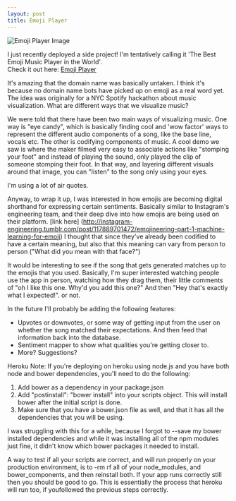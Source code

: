 ```yaml
---
layout: post
title: Emoji Player
---
```


![Emoji Player Image](http://i.imgur.com/rPdxMawg.png)


I just recently deployed a side project! I'm tentatively calling it 'The Best Emoji Music Player in the World'.  
Check it out here:  <a class="external" target="_blank" href="www.emojiplayer.com">Emoji Player</a>




It's amazing that the domain name was basically untaken. I think it's because no domain name bots have picked up on emoji as a real word yet.
The idea was originally for a NYC Spotify hackathon about music visualization. What are different ways that we visualize music?

We were told that there have been two main ways of visualizing music. One way is "eye candy", which is basically finding cool and 'wow factor' 
ways to represent the different audio components of a song, like the base line, vocals etc. The other is codifying components of music.
A cool demo we saw is where the maker filmed very easy to associate actions like "stomping your foot" and instead of playing the sound, only played 
the clip of someone stomping their foot. In that way, and layering different visuals around that image, you can "listen" to the song only using your eyes.

I'm using a lot of air quotes.



<!--break-->

Anyway, to wrap it up, I was interested in how emojis are becoming digital shorthand for expressing certain sentiments. 
Basically similar to Instagram's engineering team, and their deep dive into how emojis are being used on their platform. [link here] (http://instagram-engineering.tumblr.com/post/117889701472/emojineering-part-1-machine-learning-for-emoji)
I thought that since
they've already been codified to have a certain meaning, but also that this meaning can vary from person to person ("What did you mean with that face?")

It would be interesting to see if the song that gets generated matches up to the emojis that you used.
Basically, I'm super interested watching people use the app in person, watching how they drag them, their little comments of "oh I like this one. Why'd you add this one?"
And then "Hey that's exactly what I expected!". or not.

In the future I'll probably be adding the following features:
  - Upvotes or downvotes, or some way of getting input from the user on whether the song matched their expectations. 
  And then feed that information back into the database.
  - Sentiment mapper to show what qualities you're getting closer to.
  - More? Suggestions? 

Heroku Note: If you're deploying on heroku using node.js and you have both node and bower dependencies, you'll need to
do the following:

1) Add bower as a dependency in your package.json
2) Add "postinstall": "bower install" into your scripts object. This will install bower after the initial script is done.
3) Make sure that you have a bower.json file as well, and that it has all the dependencies that you will be using.

I was struggling with this for a while, because I forgot to --save my bower installed dependencies and while it was installing
all of the npm modules just fine, it didn't know which bower packages it needed to install.

A way to test if all your scripts are correct, and will run properly on your production environment, is to -rm rf all of your 
node_modules, and bower_components, and then reinstall both. If your app runs correctly still then you should be good to go.
This is essentially the process that heroku will run too, if youfollowed the previous steps correctly.



